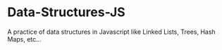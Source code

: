# Data-Structures-JS
A practice of data structures in Javascript like Linked Lists, Trees, Hash Maps, etc...
